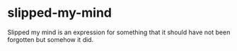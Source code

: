# slipped-my-mind
Slipped my mind is an expression for something that it should have not been forgotten but somehow it did.
